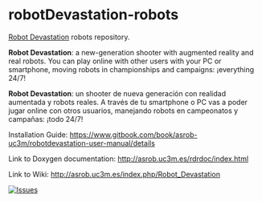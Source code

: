 # robotDevastation-robots

[Robot Devastation](http://asrob-uc3m.github.io/workgroups/2017-05-28-robot-devastation.html) robots repository.

**Robot Devastation**: a new-generation shooter with augmented reality and real robots. You can play online with other users with your PC or smartphone, moving robots in championships and campaigns: ¡everything 24/7!

**Robot Devastation**: un shooter de nueva generación con realidad aumentada y robots reales. A través de tu smartphone o PC vas a poder jugar online con otros usuarios, manejando robots en campeonatos y campañas: ¡todo 24/7!

Installation Guide: https://www.gitbook.com/book/asrob-uc3m/robotdevastation-user-manual/details

Link to Doxygen documentation: http://asrob.uc3m.es/rdrdoc/index.html

Link to Wiki: http://asrob.uc3m.es/index.php/Robot_Devastation

[![Issues](https://img.shields.io/github/issues/asrob-uc3m/robotDevastation.svg?label=Issues)](https://github.com/asrob-uc3m/robotDevastation/issues)

